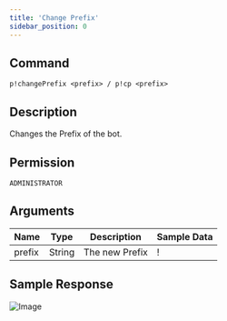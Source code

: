 ```yaml
---
title: 'Change Prefix'
sidebar_position: 0
---
```


## Command
```
p!changePrefix <prefix> / p!cp <prefix>
```

## Description
Changes the Prefix of the bot.

## Permission
`ADMINISTRATOR`

## Arguments
| Name | Type | Description | Sample Data |
| ---- | ---- | ----------- | ----------- |
| prefix | String | The new Prefix | ! |

## Sample Response
![Image](https://cdn.herrtxbias.net/Discord_DN7E6naXGT.png)
